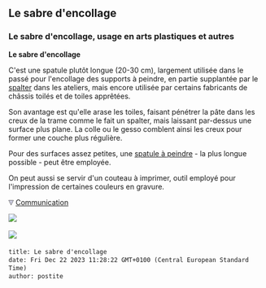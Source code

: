 ## Le sabre d'encollage
### Le sabre d'encollage, usage en arts plastiques et autres
 **Le sabre d'encollage**  

C'est une spatule plutôt longue (20-30 cm), largement utilisée dans le passé pour l'encollage des supports à peindre, en partie supplantée par le [spalter](spalter.html) dans les ateliers, mais encore utilisée par certains fabricants de châssis toilés et de toiles apprêtées.

Son avantage est qu'elle arase les toiles, faisant pénétrer la pâte dans les creux de la trame comme le fait un spalter, mais laissant par-dessus une surface plus plane. La colle ou le gesso comblent ainsi les creux pour former une couche plus régulière.

Pour des surfaces assez petites, une [spatule à peindre](couteauouspatule.html) - la plus longue possible - peut être employée.

On peut aussi se servir d'un couteau à imprimer, outil employé pour l'impression de certaines couleurs en gravure.



![](images/flechebas.gif) [Communication](http://www.artrealite.com/annonceurs.htm) 

[![](https://cbonvin.fr/sites/regie.artrealite.com/visuels/campagne1.png)](index-2.html#20131014)

![](https://cbonvin.fr/sites/regie.artrealite.com/visuels/campagne2.png)
```
title: Le sabre d'encollage
date: Fri Dec 22 2023 11:28:22 GMT+0100 (Central European Standard Time)
author: postite
```
